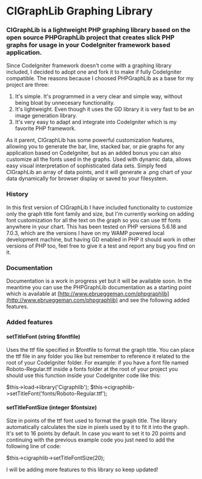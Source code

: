 # CIGraphLib Graphing Library

### CIGraphLib is a lightweight PHP graphing library based on the open source PHPGraphLib project that creates slick PHP graphs for usage in your CodeIgniter framework based application.

Since CodeIgniter framework doesn't come with a graphing library included, I decided to adopt one and fork it to make if fully CodeIgniter compatible. The reasons because I choosed PHPGraphLib as a base for my project are three:

1. It's simple. It's programmed in a very clear and simple way, without being bloat by unnecesary functionality.
2. It's lightweight. Even though it uses the GD library it is very fast to be an image generation library.
3. It's very easy to adapt and integrate into CodeIgniter which is my favorite PHP framework.

As it parent, CIGraphLib has some powerful customization features, allowing you to generate the bar, line, stacked bar, or pie graphs for any application based on CodeIgniter, but as an added bonus you can also customize all the fonts used in the graphs. Used with dynamic data, allows easy visual interpretation of sophisticated data sets. Simply feed CIGraphLib an array of data points, and it will generate a .png chart of your data dynamically for browser display or saved to your filesystem.

### History

In this first version of CIGraphLib I have included functionality to customize only the graph title font family and size, but I'm currently working on adding font customization for all the text on the graph so you can use ttf fonts anywhere in your chart.
This has been tested on PHP versions 5.6.18 and 7.0.3, which are the versions I have on my WAMP powered local development machine, but having GD enabled in PHP it should work in other versions of PHP too, feel free to give it a test and report any bug you find on it.

### Documentation

Documentation is a work in progress yet but it will be available soon. In the meantime you can use the PHPGraphLib documentation as a starting point which is available at [http://www.ebrueggeman.com/phpgraphlib](http://www.ebrueggeman.com/phpgraphlib) and see the following added features.

### Added features

#### setTitleFont (string $fontfile)

Uses the ttf file specified in $fontfile to format the graph title. You can place the ttf file in any folder you like but remember to reference it related to the root of your CodeIgniter folder. For example: if you have a font file named Roboto-Regular.ttf inside a fonts folder at the root of your project you should use this function inside your CodeIgniter code like this:

$this->load->library('Cigraphlib');
$this->cigraphlib->setTitleFont('fonts/Roboto-Regular.ttf');

#### setTitleFontSize (integer $fontsize)

Size in points of the ttf font used to format the graph title. The library automatically calculates the size in pixels used by it to fit it into the graph. It's set to 16 points by default. In case you want to set it to 20 points and continuing with the previous example code you just need to add the following line of code:

$this->cigraphlib->setTitleFontSize(20);

I will be adding more features to this library so keep updated!

